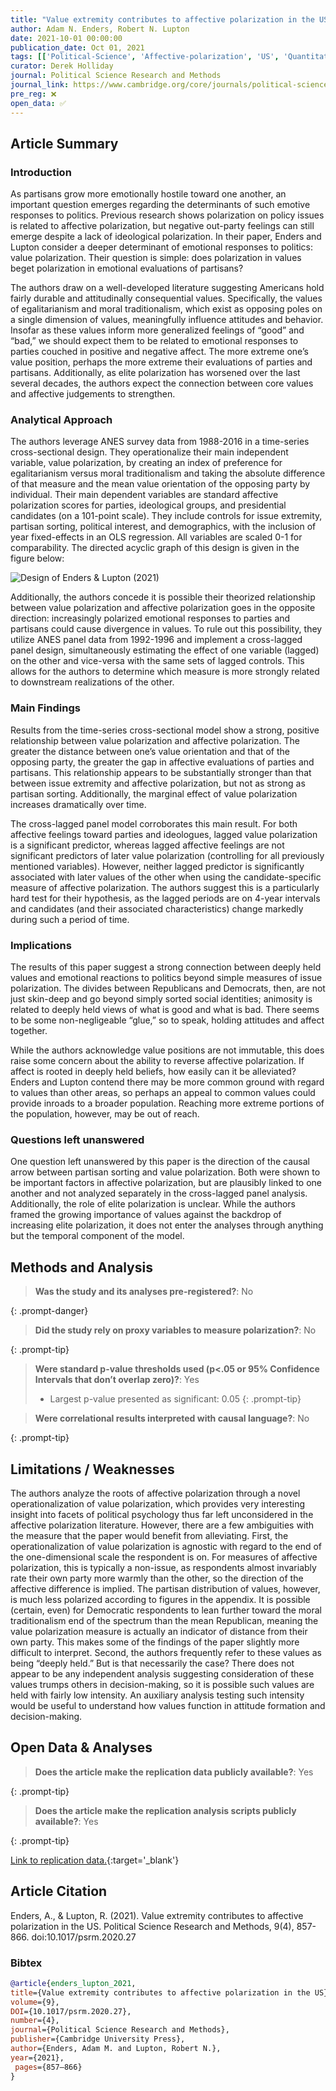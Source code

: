 ```yaml
---
title: "Value extremity contributes to affective polarization in the US"
author: Adam N. Enders, Robert N. Lupton
date: 2021-10-01 00:00:00
publication_date: Oct 01, 2021
tags: [['Political-Science', 'Affective-polarization', 'US', 'Quantitative', 'Descriptive', 'ANES']]
curator: Derek Holliday
journal: Political Science Research and Methods
journal_link: https://www.cambridge.org/core/journals/political-science-research-and-methods/article/value-extremity-contributes-to-affective-polarization-in-the-us/C943A7FF1F2B8C9328A890D5FBD4978B#article
pre_reg: ❌
open_data: ✅
---
```


## Article Summary

### Introduction ###
As partisans grow more emotionally hostile toward one another, an important question emerges regarding the determinants of such emotive responses to politics. Previous research shows polarization on policy issues is related to affective polarization, but negative out-party feelings can still emerge despite a lack of ideological polarization. In their paper, Enders and Lupton consider a deeper determinant of emotional responses to politics: value polarization. Their question is simple: does polarization in values beget polarization in emotional evaluations of partisans?

The authors draw on a well-developed literature suggesting Americans hold fairly durable and attitudinally consequential values. Specifically, the values of egalitarianism and moral traditionalism, which exist as opposing poles on a single dimension of values, meaningfully influence attitudes and behavior. Insofar as these values inform more generalized feelings of “good” and “bad,” we should expect them to be related to emotional responses to parties couched in positive and negative affect. The more extreme one’s value position, perhaps the more extreme their evaluations of parties and partisans. Additionally, as elite polarization has worsened over the last several decades, the authors expect the connection between core values and affective judgements to strengthen.

### Analytical Approach ###
The authors leverage ANES survey data from 1988-2016 in a time-series cross-sectional design. They operationalize their main independent variable, value polarization, by creating an index of preference for egalitarianism versus moral traditionalism and taking the absolute difference of that measure and the mean value orientation of the opposing party by individual. Their main dependent variables are standard affective polarization scores for parties, ideological groups, and presidential candidates (on a 101-point scale). They include controls for issue extremity, partisan sorting, political interest, and demographics, with the inclusion of year fixed-effects in an OLS regression. All variables are scaled 0-1 for comparability. The directed acyclic graph of this design is given in the figure below:

![Design of Enders & Lupton (2021)](/assets/img/Enders-Lupton-2021_Holliday.png.png)

Additionally, the authors concede it is possible their theorized relationship between value polarization and affective polarization goes in the opposite direction: increasingly polarized emotional responses to parties and partisans could cause divergence in values. To rule out this possibility, they utilize ANES panel data from 1992-1996 and implement a cross-lagged panel design, simultaneously estimating the effect of one variable (lagged) on the other and vice-versa with the same sets of lagged controls. This allows for the authors to determine which measure is more strongly related to downstream realizations of the other.

### Main Findings ###
Results from the time-series cross-sectional model show a strong, positive relationship between value polarization and affective polarization. The greater the distance between one’s value orientation and that of the opposing party, the greater the gap in affective evaluations of parties and partisans. This relationship appears to be substantially stronger than that between issue extremity and affective polarization, but not as strong as partisan sorting. Additionally, the marginal effect of value polarization increases dramatically over time.

The cross-lagged panel model corroborates this main result. For both affective feelings toward parties and ideologues, lagged value polarization is a significant predictor, whereas lagged affective feelings are not significant predictors of later value polarization (controlling for all previously mentioned variables). However, neither lagged predictor is significantly associated with later values of the other when using the candidate-specific measure of affective polarization. The authors suggest this is a particularly hard test for their hypothesis, as the lagged periods are on 4-year intervals and candidates (and their associated characteristics) change markedly during such a period of time.

### Implications ###
The results of this paper suggest a strong connection between deeply held values and emotional reactions to politics beyond simple measures of issue polarization. The divides between Republicans and Democrats, then, are not just skin-deep and go beyond simply sorted social identities; animosity is related to deeply held views of what is good and what is bad. There seems to be some non-negligeable “glue,” so to speak, holding attitudes and affect together.

While the authors acknowledge value positions are not immutable, this does raise some concern about the ability to reverse affective polarization. If affect is rooted in deeply held beliefs, how easily can it be alleviated? Enders and Lupton contend there may be more common ground with regard to values than other areas, so perhaps an appeal to common values could provide inroads to a broader population. Reaching more extreme portions of the population, however, may be out of reach.

### Questions left unanswered ###
One question left unanswered by this paper is the direction of the causal arrow between partisan sorting and value polarization. Both were shown to be important factors in affective polarization, but are plausibly linked to one another and not analyzed separately in the cross-lagged panel analysis. Additionally, the role of elite polarization is unclear. While the authors framed the growing importance of values against the backdrop of increasing elite polarization, it does not enter the analyses through anything but the temporal component of the model.


## Methods and Analysis

> **Was the study and its analyses pre-registered?**: No
> 
{: .prompt-danger}

> **Did the study rely on proxy variables to measure polarization?**: No
> 
> 
> 
{: .prompt-tip}


> **Were standard p-value thresholds used (p<.05 or 95% Confidence Intervals that don’t overlap zero)?**: Yes
> 
> - Largest p-value presented as significant: 0.05
{: .prompt-tip}

> **Were correlational results interpreted with causal language?**: No
> 
{: .prompt-tip}

## Limitations / Weaknesses

The authors analyze the roots of affective polarization through a novel operationalization of value polarization, which provides very interesting insight into facets of political psychology thus far left unconsidered in the affective polarization literature. However, there are a few ambiguities with the measure that the paper would benefit from alleviating.  First, the operationalization of value polarization is agnostic with regard to the end of the one-dimensional scale the respondent is on. For measures of affective polarization, this is typically a non-issue, as respondents almost invariably rate their own party more warmly than the other, so the direction of the affective difference is implied. The partisan distribution of values, however, is much less polarized according to figures in the appendix. It is possible (certain, even) for Democratic respondents to lean further toward the moral traditionalism end of the spectrum than the mean Republican, meaning the value polarization measure is actually an indicator of distance from their own party. This makes some of the findings of the paper slightly more difficult to interpret.  Second, the authors frequently refer to these values as being “deeply held.” But is that necessarily the case? There does not appear to be any independent analysis suggesting consideration of these values trumps others in decision-making, so it is possible such values are held with fairly low intensity. An auxiliary analysis testing such intensity would be useful to understand how values function in attitude formation and decision-making.

## Open Data & Analyses

> **Does the article make the replication data publicly available?**: Yes
> 
{: .prompt-tip}

> **Does the article make the replication analysis scripts publicly available?**: Yes
> 
{: .prompt-tip}


[Link to replication data.](https://dataverse.harvard.edu/dataset.xhtml?persistentId=doi:10.7910/DVN/W01JL7){:target='_blank'}

## Article Citation

Enders, A., & Lupton, R. (2021). Value extremity contributes to affective polarization in the US. Political Science Research and Methods, 9(4), 857-866. doi:10.1017/psrm.2020.27

### Bibtex

```bibtex
@article{enders_lupton_2021, 
title={Value extremity contributes to affective polarization in the US}, 
volume={9}, 
DOI={10.1017/psrm.2020.27}, 
number={4}, 
journal={Political Science Research and Methods}, 
publisher={Cambridge University Press}, 
author={Enders, Adam M. and Lupton, Robert N.}, 
year={2021},
 pages={857–866}
}

```

